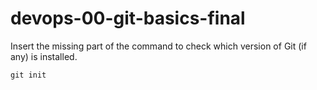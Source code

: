 # devops-00-git-basics-final

Insert the missing part of the command to check which version of Git (if any) is installed.

```
git init
```
